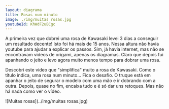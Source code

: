 ```yaml
---
layout: diagrama
title: Rosas num minuto
image: ./img/muitas rosas.jpg
youtubeId: KhWdF2uBCgc
---
```


A primeira vez que dobrei uma rosa de Kawasaki levei 3 dias a conseguir um resultado decente! Isto foi há mais de 15 anos. Nessa altura não havia youtube para ajudar a explicar os passos. Sim, já havia internet, mas não se encontravam videos de origami, apenas os diagramas. Claro que depois fui apanhando o jeito e levo agora muito menos tempo para dobrar uma rosa.

Descobri este video que "simplifica" muito a rosa de Kawasaki. Como o título indica, uma rosa num minuto... Fica o desafio. O truque está em apanhar o jeito de segurar o modelo com uma mão e ir dobrando com a outra. Depois, quase no fim, encaixa tudo e é só dar uns retoques. Mas não há nada como ver o vídeo.

![Muitas rosas](../img/muitas rosas.jpg)
